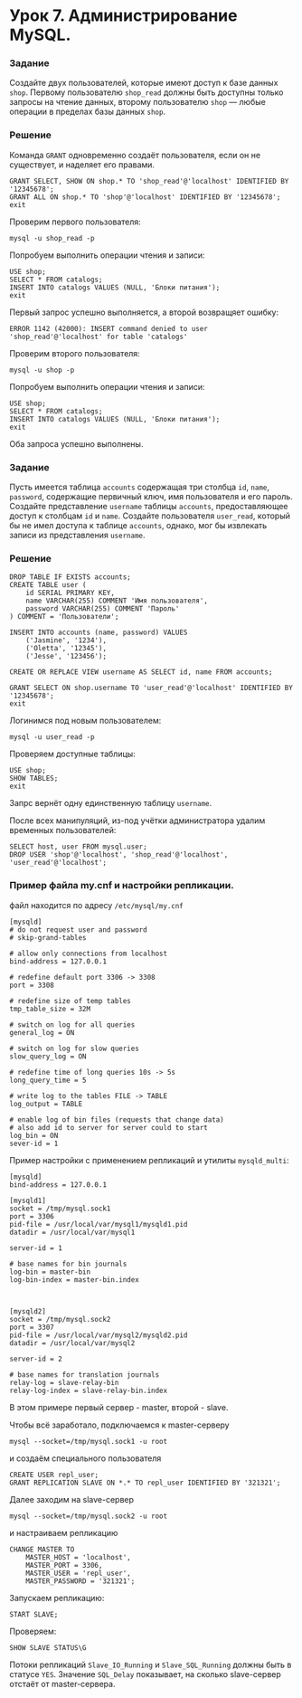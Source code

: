 # Урок 7. Администрирование MySQL.

### Задание

Создайте двух пользователей, которые имеют доступ к базе данных `shop`.
Первому пользователю `shop_read` должны быть доступны только запросы на чтение данных,
второму пользователю `shop` — любые операции в пределах базы данных `shop`.

### Решение

Команда `GRANT` одновременно создаёт пользователя, если он не существует, и наделяет его правами.

```mysql
GRANT SELECT, SHOW ON shop.* TO 'shop_read'@'localhost' IDENTIFIED BY '12345678';
GRANT ALL ON shop.* TO 'shop'@'localhost' IDENTIFIED BY '12345678';
exit
```

Проверим первого пользователя:

```text
mysql -u shop_read -p
```

Попробуем выполнить операции чтения и записи:

```mysql
USE shop;
SELECT * FROM catalogs;
INSERT INTO catalogs VALUES (NULL, 'Блоки питания');
exit
```

Первый запрос успешно выполняется, а второй возвращяет ошибку:

```text
ERROR 1142 (42000): INSERT command denied to user 'shop_read'@'localhost' for table 'catalogs'
```

Проверим второго пользователя:

```text
mysql -u shop -p
```

Попробуем выполнить операции чтения и записи:

```mysql
USE shop;
SELECT * FROM catalogs;
INSERT INTO catalogs VALUES (NULL, 'Блоки питания');
exit
```

Оба запроса успешно выполнены.

### Задание

Пусть имеется таблица `accounts` содержащая три столбца `id`, `name`, `password`, содержащие первичный ключ, имя пользователя и его пароль. Создайте представление `username` таблицы `accounts`, предоставляющее доступ к столбцам `id` и `name`. Создайте пользователя `user_read`, который бы не имел доступа к таблице `accounts`, однако, мог бы извлекать записи из представления `username`.

### Решение

```mysql
DROP TABLE IF EXISTS accounts;
CREATE TABLE user (
    id SERIAL PRIMARY KEY,
    name VARCHAR(255) COMMENT 'Имя пользователя',
    password VARCHAR(255) COMMENT 'Пароль'
) COMMENT = 'Пользователи';

INSERT INTO accounts (name, password) VALUES
    ('Jasmine', '1234'),
    ('Oletta', '12345'),
    ('Jesse', '123456');

CREATE OR REPLACE VIEW username AS SELECT id, name FROM accounts;

GRANT SELECT ON shop.username TO 'user_read'@'localhost' IDENTIFIED BY '12345678';
exit
```

Логинимся под новым пользователем:

```text
mysql -u user_read -p
```

Проверяем доступные таблицы:

```mysql
USE shop;
SHOW TABLES;
exit
```

Запрс вернёт одну единственную таблицу `username`.

После всех манипуляций, из-под учётки администратора удалим временных пользователей:

```mysql
SELECT host, user FROM mysql.user;
DROP USER 'shop'@'localhost', 'shop_read'@'localhost', 'user_read'@'localhost';
```

### Пример файла my.cnf и настройки репликации.

файл находится по адресу `/etc/mysql/my.cnf`

```text
[mysqld]
# do not request user and password
# skip-grand-tables

# allow only connections from localhost
bind-address = 127.0.0.1

# redefine default port 3306 -> 3308
port = 3308

# redefine size of temp tables
tmp_table_size = 32M

# switch on log for all queries
general_log = ON

# switch on log for slow queries
slow_query_log = ON

# redefine time of long queries 10s -> 5s
long_query_time = 5

# write log to the tables FILE -> TABLE
log_output = TABLE

# enable log of bin files (requests that change data)
# also add id to server for server could to start
log_bin = ON
sever-id = 1
```

Пример настройки с применением репликаций и утилиты `mysqld_multi`:

```text
[mysqld]
bind-address = 127.0.0.1

[mysqld1]
socket = /tmp/mysql.sock1
port = 3306
pid-file = /usr/local/var/mysql1/mysqld1.pid
datadir = /usr/local/var/mysql1

server-id = 1

# base names for bin journals
log-bin = master-bin
log-bin-index = master-bin.index



[mysqld2]
socket = /tmp/mysql.sock2
port = 3307
pid-file = /usr/local/var/mysql2/mysqld2.pid
datadir = /usr/local/var/mysql2

server-id = 2

# base names for translation journals
relay-log = slave-relay-bin
relay-log-index = slave-relay-bin.index
```

В этом примере первый сервер - master, второй - slave.

Чтобы всё заработало, подключаемся к master-серверу

```text
mysql --socket=/tmp/mysql.sock1 -u root
```

и создаём специального пользователя

```mysql
CREATE USER repl_user;
GRANT REPLICATION SLAVE ON *.* TO repl_user IDENTIFIED BY '321321';
```

Далее заходим на slave-сервер

```text
mysql --socket=/tmp/mysql.sock2 -u root
```

и настраиваем репликацию

```mysql
CHANGE MASTER TO
    MASTER_HOST = 'localhost',
    MASTER_PORT = 3306,
    MASTER_USER = 'repl_user',
    MASTER_PASSWORD = '321321';
```

Запускаем репликацию:

```mysql
START SLAVE;
```

Проверяем:

```mysql
SHOW SLAVE STATUS\G
```

Потоки репликаций `Slave_IO_Running` и `Slave_SQL_Running` должны быть в статусе `YES`. Значение `SQL_Delay` показывает, на сколько slave-сервер отстаёт от master-сервера.
